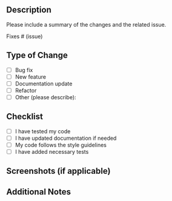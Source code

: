 ## Description

Please include a summary of the changes and the related issue. 

Fixes # (issue)

## Type of Change

- [ ] Bug fix
- [ ] New feature
- [ ] Documentation update
- [ ] Refactor
- [ ] Other (please describe):

## Checklist

- [ ] I have tested my code
- [ ] I have updated documentation if needed
- [ ] My code follows the style guidelines
- [ ] I have added necessary tests

## Screenshots (if applicable)

## Additional Notes
